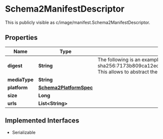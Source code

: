 

# Schema2ManifestDescriptor

This is publicly visible as c/image/manifest.Schema2ManifestDescriptor.

## Properties

| Name | Type | Description | Notes |
|------------ | ------------- | ------------- | -------------|
|**digest** | **String** | The following is an example of the contents of Digest types:  sha256:7173b809ca12ec5dee4506cd86be934c4596dd234ee82c0662eac04a8c2c71dc  This allows to abstract the digest behind this type and work only in those terms. |  [optional] |
|**mediaType** | **String** |  |  [optional] |
|**platform** | [**Schema2PlatformSpec**](Schema2PlatformSpec.md) |  |  [optional] |
|**size** | **Long** |  |  [optional] |
|**urls** | **List&lt;String&gt;** |  |  [optional] |


## Implemented Interfaces

* Serializable


